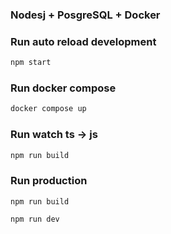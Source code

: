 ### Nodesj + PosgreSQL + Docker

### Run auto reload development

```js
npm start
```

### Run docker compose

```js
docker compose up 
```

### Run watch ts -> js

```js
npm run build
```

### Run production

```
npm run build
```

```js
npm run dev
```
